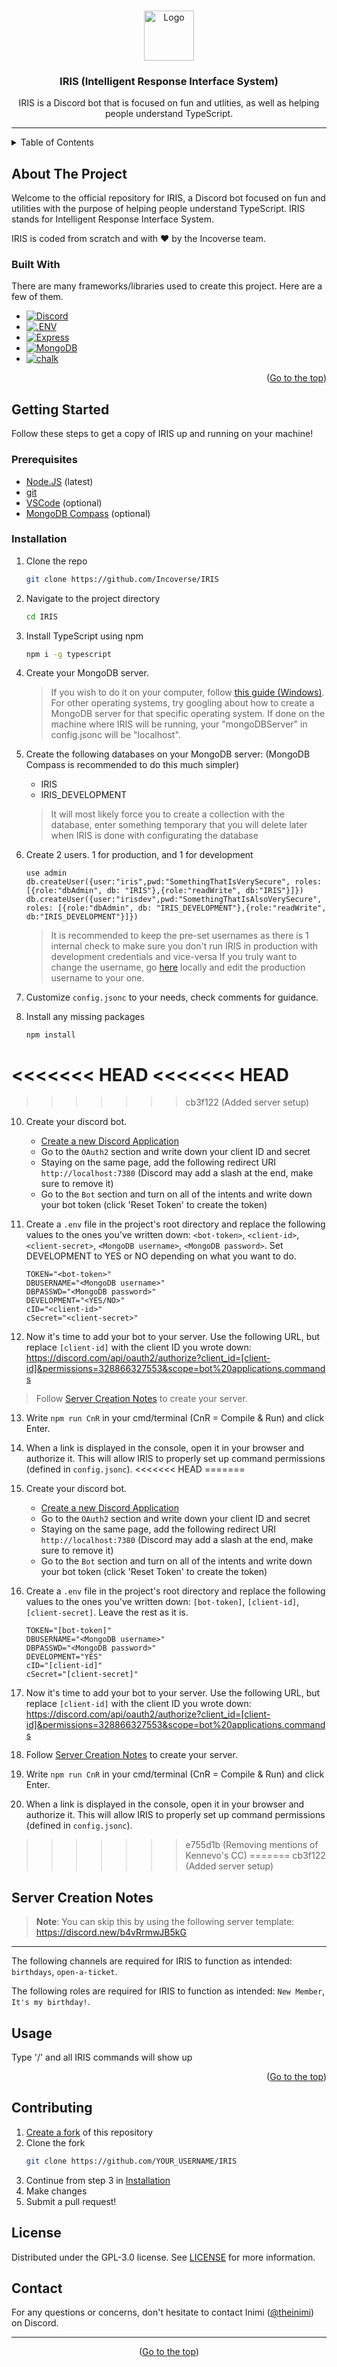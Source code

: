 <a name="readme-top"></a>
<!--
*** This is the readme for the IRIS bot.
*** Credit to https://github.com/ROBERTGUO19 for making this README!
-->



<!-- PROJECT LOGO -->
<br />
<div align="center">
  <a href="https://github.com/Incoverse/IRIS">
    <img src="https://i.imgur.com/fZa7QZ4.png" alt="Logo" width="80" height="80">
  </a>

  <h3 align="center">IRIS (Intelligent Response Interface System)</h3>

  <p align="center">
    IRIS is a Discord bot that is focused on fun and utlities, as well as helping people understand TypeScript.
    <br />
    <hr>
  </p>
</div>



<!-- TABLE OF CONTENTS -->
<details>
  <summary>Table of Contents</summary>
  <ol>
    <li>
      <a href="#about-the-project">About The Project</a>
      <ul>
        <li><a href="#built-with">Built With</a></li>
      </ul>
    </li>
    <li>
      <a href="#getting-started">Getting Started</a>
      <ul>
        <li><a href="#prerequisites">Prerequisites</a></li>
        <li><a href="#installation">Installation</a></li>
      </ul>
    </li>
    <li><a href="#server-creation-notes">Server Creation Notes</a></li>
    <li><a href="#usage">Usage</a></li>
    <li><a href="#contributing">Contributing</a></li>
    <li><a href="#license">License</a></li>
    <li><a href="#contact">Contact</a></li>
  </ol>
</details>



<!-- ABOUT THE PROJECT -->
## About The Project



Welcome to the official repository for IRIS, a Discord bot focused on fun and utilities with the purpose of helping people understand TypeScript. IRIS stands for Intelligent Response Interface System.

IRIS is coded from scratch and with :heart: by the Incoverse team. 



### Built With

There are many frameworks/libraries used to create this project. Here are a few of them.

* [![Discord][Discord.js]][Discord-url]
* [![.ENV][dotenv]][dotenv-url]
* [![Express][express]][express-url]
* [![MongoDB][MongoDB]][MongoDB-url]
* [![chalk][chalk]][chalk-url]


<p align="right">(<a href="#readme-top">Go to the top</a>)</p>



<!-- GETTING STARTED -->
## Getting Started

Follow these steps to get a copy of IRIS up and running on your machine!

### Prerequisites

* [Node.JS](https://nodejs.org/en) (latest) 
* [git](https://git-scm.com/book/en/v2/Getting-Started-Installing-Git)
* [VSCode](https://code.visualstudio.com/download) (optional)
* [MongoDB Compass](https://www.mongodb.com/try/download/compass) (optional)

### Installation

1. Clone the repo
   ```sh
   git clone https://github.com/Incoverse/IRIS
   ```
2. Navigate to the project directory
   ```sh
   cd IRIS
   ```
4. Install TypeScript using npm
   ```sh
   npm i -g typescript
   ```
5. Create your MongoDB server.
   > If you wish to do it on your computer, follow [this guide (Windows)](https://www.prisma.io/dataguide/mongodb/setting-up-a-local-mongodb-database). For other operating systems, try googling about how to create a MongoDB server for that specific operating system. If done on the machine where IRIS will be running, your "mongoDBServer" in config.jsonc will be "localhost".
6. Create the following databases on your MongoDB server: (MongoDB Compass is recommended to do this much simpler)
   - IRIS
   - IRIS_DEVELOPMENT
   
   > It will most likely force you to create a collection with the database, enter something temporary that you will delete later when IRIS is done with configurating the database
7. Create 2 users. 1 for production, and 1 for development
   ```
   use admin
   db.createUser({user:"iris",pwd:"SomethingThatIsVerySecure", roles: [{role:"dbAdmin", db: "IRIS"},{role:"readWrite", db:"IRIS"}]})
   db.createUser({user:"irisdev",pwd:"SomethingThatIsAlsoVerySecure", roles: [{role:"dbAdmin", db: "IRIS_DEVELOPMENT"},{role:"readWrite", db:"IRIS_DEVELOPMENT"}]})
   ```
   > It is recommended to keep the pre-set usernames as there is 1 internal check to make sure you don't run IRIS in production with development credentials and vice-versa
   > If you truly want to change the username, go [here](https://github.com/Incoverse/IRIS/blob/main/src/index.ts#L317) locally and edit the production username to your one.
8. Customize `config.jsonc` to your needs, check comments for guidance. 
9. Install any missing packages
   ```
   npm install
   ```
<<<<<<< HEAD
<<<<<<< HEAD
=======
>>>>>>> cb3f122 (Added server setup)
10. Create your discord bot.
    - [Create a new Discord Application](https://discord.com/developers/applications)
    - Go to the `OAuth2` section and write down your client ID and secret
    - Staying on the same page, add the following redirect URI `http://localhost:7380` (Discord may add a slash at the end, make sure to remove it) 
    - Go to the `Bot` section and turn on all of the intents and write down your bot token (click 'Reset Token' to create the token)

11. Create a `.env` file in the project's root directory and replace the following values to the ones you've written down: `<bot-token>`, `<client-id>`, `<client-secret>`, `<MongoDB username>`, `<MongoDB password>`. Set DEVELOPMENT to YES or NO depending on what you want to do.

    ```
    TOKEN="<bot-token>"
    DBUSERNAME="<MongoDB username>"
    DBPASSWD="<MongoDB password>"
    DEVELOPMENT="<YES/NO>"
    cID="<client-id>"
    cSecret="<client-secret>"
    ```

12. Now it's time to add your bot to your server. Use the following URL, but replace `[client-id]` with the client ID you wrote down: https://discord.com/api/oauth2/authorize?client_id=[client-id]&permissions=328866327553&scope=bot%20applications.commands 
   > Follow <a href="#server-creation-notes">Server Creation Notes</a> to create your server.
13. Write `npm run CnR` in your cmd/terminal (CnR = Compile & Run) and click Enter.
14. When a link is displayed in the console, open it in your browser and authorize it. This will allow IRIS to properly set up command permissions (defined in `config.jsonc`).
<<<<<<< HEAD
=======
   
7. Create your discord bot.
   * [Create a new Discord Application](https://discord.com/developers/applications)
   * Go to the `OAuth2` section and write down your client ID and secret
   * Staying on the same page, add the following redirect URI `http://localhost:7380` (Discord may add a slash at the end, make sure to remove it) 
   * Go to the `Bot` section and turn on all of the intents and write down your bot token (click 'Reset Token' to create the token)
8. Create a `.env` file in the project's root directory and replace the following values to the ones you've written down: `[bot-token]`, `[client-id]`, `[client-secret]`. Leave the rest as it is.
   ```
   TOKEN="[bot-token]"
   DBUSERNAME="<MongoDB username>"
   DBPASSWD="<MongoDB password>"
   DEVELOPMENT="YES"
   cID="[client-id]"
   cSecret="[client-secret]"
   ```   
9. Now it's time to add your bot to your server. Use the following URL, but replace `[client-id]` with the client ID you wrote down: https://discord.com/api/oauth2/authorize?client_id=[client-id]&permissions=328866327553&scope=bot%20applications.commands 
11. Follow <a href="#server-creation-notes">Server Creation Notes</a> to create your server.
12. Write `npm run CnR` in your cmd/terminal (CnR = Compile & Run) and click Enter.
13. When a link is displayed in the console, open it in your browser and authorize it. This will allow IRIS to properly set up command permissions (defined in `config.jsonc`).
>>>>>>> e755d1b (Removing mentions of Kennevo's CC)
=======
>>>>>>> cb3f122 (Added server setup)





<!-- Server Creation Notes -->
## Server Creation Notes

> **Note**: You can skip this by using the following server template: https://discord.new/b4vRrmwJB5kG 
---

The following channels are required for IRIS to function as intended: `birthdays`, `open-a-ticket`.

The following roles are required for IRIS to function as intended: `New Member`, `It's my birthday!`.




<!-- USAGE EXAMPLES -->
## Usage
Type '/' and all IRIS commands will show up

<p align="right">(<a href="#readme-top">Go to the top</a>)</p>



<!-- CONTRIBUTING -->
## Contributing

1. [Create a fork](https://docs.github.com/en/get-started/quickstart/fork-a-repo) of this repository
2. Clone the fork
   ```sh
   git clone https://github.com/YOUR_USERNAME/IRIS
   ```
3. Continue from step 3 in <a href="#installation">Installation</a>
4. Make changes
5. Submit a pull request! 





<!-- LICENSE -->
## License

Distributed under the GPL-3.0 license. See [LICENSE](https://github.com/Incoverse/IRIS/blob/main/LICENSE) for more information.




<!-- CONTACT -->
## Contact

For any questions or concerns, don't hesitate to contact Inimi ([@theinimi](https://discord.inimicalpart.com)) on Discord.

<hr>

<p align="center">(<a href="#readme-top">Go to the top</a>)</p>


<!-- MARKDOWN LINKS & IMAGES -->
<!-- https://www.markdownguide.org/basic-syntax/#reference-style-links -->
[product-screenshot]: https://i.imgur.com/0Lp1rhn.png
[Discord.js]: https://img.shields.io/badge/-DiscordJS-5865F2?logo=Discord&logoColor=white
[Discord-url]: https://discord.js.org/
[dotenv]: https://img.shields.io/badge/-.ENV-ECD53F?logo=.env&logoColor=white
[dotenv-url]: https://www.dotenv.org/
[express]: https://img.shields.io/badge/-Express-000000?logo=Express&logoColor=white
[express-url]: https://expressjs.com/
[MongoDB]: https://img.shields.io/badge/-MongoDB-47A248?logo=MongoDB&logoColor=white
[MongoDB-url]: https://www.mongodb.com/
[chalk]: https://img.shields.io/badge/-chalk-CB3837?logo=npm&logoColor=white
[chalk-url]: https://www.npmjs.com/package/chalk
